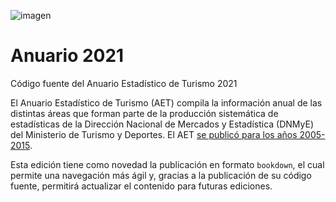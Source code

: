 ![imagen](https://github.com/dnme-minturdep/anuario_2021/assets/44036018/7b1e9b76-e783-49b2-a620-e952ce107db2)

# Anuario 2021
Código fuente del Anuario Estadístico de Turismo 2021

El Anuario Estadístico de Turismo (AET) compila la información anual de las distintas áreas que forman parte de la producción sistemática de estadísticas de la Dirección Nacional de Mercados y Estadística (DNMyE) del Ministerio de Turismo y Deportes. El AET [se publicó para los años 2005-2015](https://biblioteca.yvera.tur.ar/).

Esta edición tiene como novedad la publicación en formato `bookdown`, el cual permite una navegación más ágil y, gracias a la publicación de su código fuente, permitirá actualizar el contenido para futuras ediciones.

